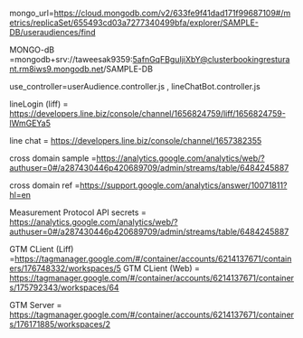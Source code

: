 mongo_url=https://cloud.mongodb.com/v2/633fe9f41dad171f99687109#/metrics/replicaSet/655493cd03a7277340499bfa/explorer/SAMPLE-DB/useraudiences/find

MONGO-dB =mongodb+srv://taweesak9359:5afnGqFBguIjiXbY@clusterbookingresturant.rm8iws9.mongodb.net/SAMPLE-DB

use_controller=userAudience.controller.js , lineChatBot.controller.js

lineLogin (liff) = https://developers.line.biz/console/channel/1656824759/liff/1656824759-lWmGEYa5

line chat = https://developers.line.biz/console/channel/1657382355

cross domain sample =https://analytics.google.com/analytics/web/?authuser=0#/a287430446p420689709/admin/streams/table/6484245887

cross domain ref =https://support.google.com/analytics/answer/10071811?hl=en

Measurement Protocol API secrets = https://analytics.google.com/analytics/web/?authuser=0#/a287430446p420689709/admin/streams/table/6484245887

GTM CLient (Liff) =https://tagmanager.google.com/#/container/accounts/6214137671/containers/176748332/workspaces/5
GTM CLient (Web) = https://tagmanager.google.com/#/container/accounts/6214137671/containers/175792343/workspaces/64

GTM Server = https://tagmanager.google.com/#/container/accounts/6214137671/containers/176171885/workspaces/2
